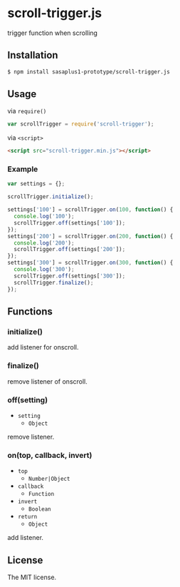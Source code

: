 # scroll-trigger.js

trigger function when scrolling

## Installation

```sh
$ npm install sasaplus1-prototype/scroll-trigger.js
```

## Usage

via `require()`

```js
var scrollTrigger = require('scroll-trigger');
```

via `<script>`

```html
<script src="scroll-trigger.min.js"></script>
```

### Example

```js
var settings = {};

scrollTrigger.initialize();

settings['100'] = scrollTrigger.on(100, function() {
  console.log('100');
  scrollTrigger.off(settings['100']);
});
settings['200'] = scrollTrigger.on(200, function() {
  console.log('200');
  scrollTrigger.off(settings['200']);
});
settings['300'] = scrollTrigger.on(300, function() {
  console.log('300');
  scrollTrigger.off(settings['300']);
  scrollTrigger.finalize();
});
```

## Functions

### initialize()

add listener for onscroll.

### finalize()

remove listener of onscroll.

### off(setting)

- `setting`
  - `Object`

remove listener.

### on(top, callback, invert)

- `top`
  - `Number|Object`
- `callback`
  - `Function`
- `invert`
  - `Boolean`
- `return`
  - `Object`

add listener.

## License

The MIT license.

